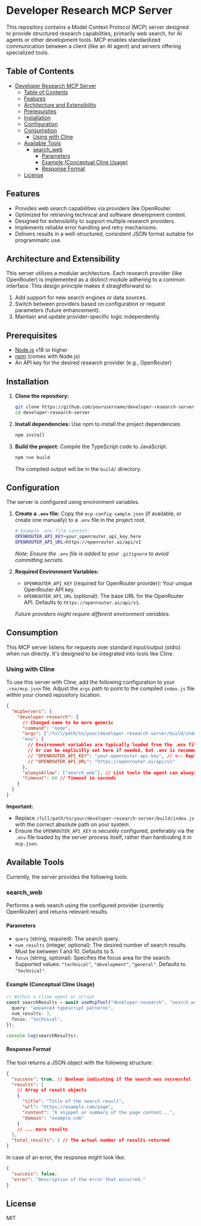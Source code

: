 # Developer Research MCP Server

This repository contains a Model Context Protocol (MCP) server designed to provide structured research capabilities, primarily web search, for AI agents or other development tools. MCP enables standardized communication between a client (like an AI agent) and servers offering specialized tools.

## Table of Contents

- [Developer Research MCP Server](#developer-research-mcp-server)
  - [Table of Contents](#table-of-contents)
  - [Features](#features)
  - [Architecture and Extensibility](#architecture-and-extensibility)
  - [Prerequisites](#prerequisites)
  - [Installation](#installation)
  - [Configuration](#configuration)
  - [Consumption](#consumption)
    - [Using with Cline](#using-with-cline)
  - [Available Tools](#available-tools)
    - [search_web](#search_web)
      - [Parameters](#parameters)
      - [Example (Conceptual Cline Usage)](#example-conceptual-cline-usage)
      - [Response Format](#response-format)
  - [License](#license)

## Features

- Provides web search capabilities via providers like OpenRouter.
- Optimized for retrieving technical and software development content.
- Designed for extensibility to support multiple research providers.
- Implements reliable error handling and retry mechanisms.
- Delivers results in a well-structured, consistent JSON format suitable for programmatic use.

## Architecture and Extensibility

This server utilizes a modular architecture. Each research provider (like OpenRouter) is implemented as a distinct module adhering to a common interface. This design principle makes it straightforward to:

1. Add support for new search engines or data sources.
2. Switch between providers based on configuration or request parameters (future enhancement).
3. Maintain and update provider-specific logic independently.

## Prerequisites

- [Node.js](https://nodejs.org/) v18 or higher
- [npm](https://docs.npmjs.com/cli/v10/commands/npm-install) (comes with Node.js)
- An API key for the desired research provider (e.g., OpenRouter)

## Installation

1. **Clone the repository:**

   ```bash
   git clone https://github.com/yourusername/developer-research-server.git # Replace with the actual URL
   cd developer-research-server
   ```

2. **Install dependencies:**
   Use npm to install the project dependencies.

   ```bash
   npm install
   ```

3. **Build the project:**
   Compile the TypeScript code to JavaScript.

   ```bash
   npm run build
   ```

   The compiled output will be in the `build/` directory.

## Configuration

The server is configured using environment variables.

1. **Create a `.env` file:**
   Copy the `mcp-config-sample.json` (if available, or create one manually) to a `.env` file in the project root.

   ```bash
   # Example .env file content:
   OPENROUTER_API_KEY=your_openrouter_api_key_here
   OPENROUTER_API_URL=https://openrouter.ai/api/v1
   ```

   _Note: Ensure the `.env` file is added to your `.gitignore` to avoid committing secrets._

2. **Required Environment Variables:**

   - `OPENROUTER_API_KEY` (required for OpenRouter provider): Your unique OpenRouter API key.
   - `OPENROUTER_API_URL` (optional): The base URL for the OpenRouter API. Defaults to `https://openrouter.ai/api/v1`.

   _Future providers might require different environment variables._

## Consumption

This MCP server listens for requests over standard input/output (stdio) when run directly. It's designed to be integrated into tools like Cline.

### Using with Cline

To use this server with Cline, add the following configuration to your `.roo/mcp.json` file. Adjust the `args` path to point to the compiled `index.js` file within your cloned repository location.

```json
{
  "mcpServers": {
    "developer-research": {
      // Changed name to be more generic
      "command": "node",
      "args": ["/full/path/to/your/developer-research-server/build/index.js"], // <-- IMPORTANT: Update this path
      "env": {
        // Environment variables are typically loaded from the .env file
        // Or can be explicitly set here if needed, but .env is recommended for secrets
        // "OPENROUTER_API_KEY": "your-openrouter-api-key", // <-- Replace or load from .env
        // "OPENROUTER_API_URL": "https://openrouter.ai/api/v1"
      },
      "alwaysAllow": ["search_web"], // List tools the agent can always use
      "timeout": 60 // Timeout in seconds
    }
  }
}
```

**Important:**

- Replace `/full/path/to/your/developer-research-server/build/index.js` with the correct absolute path on your system.
- Ensure the `OPENROUTER_API_KEY` is securely configured, preferably via the `.env` file loaded by the server process itself, rather than hardcoding it in `mcp.json`.

## Available Tools

Currently, the server provides the following tools:

### search_web

Performs a web search using the configured provider (currently OpenRouter) and returns relevant results.

#### Parameters

- `query` (string, required): The search query.
- `num_results` (integer, optional): The desired number of search results. Must be between 1 and 10. Defaults to 5.
- `focus` (string, optional): Specifies the focus area for the search. Supported values: `"technical"`, `"development"`, `"general"`. Defaults to `"technical"`.

#### Example (Conceptual Cline Usage)

```typescript
// Within a Cline agent or script
const searchResults = await useMcpTool("developer-research", "search_web", {
  query: "advanced typescript patterns",
  num_results: 3,
  focus: "technical",
});

console.log(searchResults);
```

#### Response Format

The tool returns a JSON object with the following structure:

```json
{
  "success": true, // Boolean indicating if the search was successful
  "results": [
    // Array of result objects
    {
      "title": "Title of the search result",
      "url": "https://example.com/page",
      "content": "A snippet or summary of the page content...",
      "domain": "example.com"
    }
    // ... more results
  ],
  "total_results": 3 // The actual number of results returned
}
```

In case of an error, the response might look like:

```json
{
  "success": false,
  "error": "Description of the error that occurred."
}
```

## License

MIT
